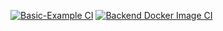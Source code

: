 [![Basic-Example CI](https://github.com/ip999/cicd-demo/actions/workflows/basic-example-ci.yaml/badge.svg)](https://github.com/ip999/cicd-demo/actions/workflows/basic-example-ci.yaml)
[![Backend Docker Image CI](https://github.com/ip999/cicd-demo/actions/workflows/backend-ci.yml/badge.svg)](https://github.com/ip999/cicd-demo/actions/workflows/backend-ci.yml)
